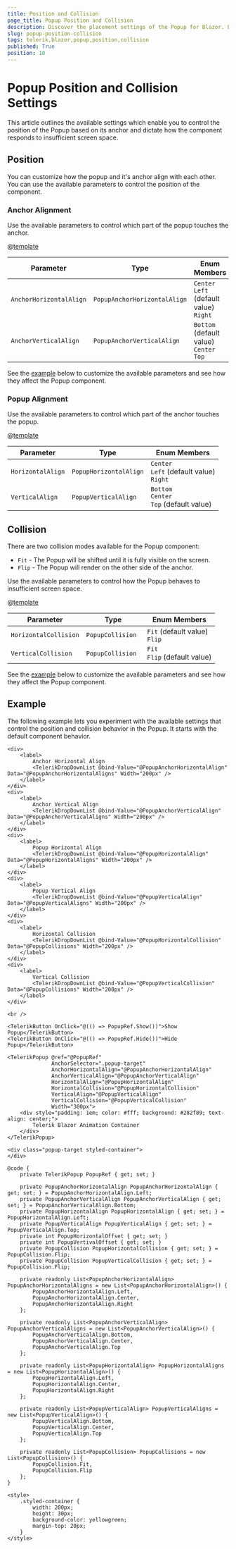 ```yaml
---
title: Position and Collision
page_title: Popup Position and Collision
description: Discover the placement settings of the Popup for Blazor. Learn how to configure the Popup position and handle collisions.
slug: popup-position-collision
tags: telerik,blazor,popup,position,collision
published: True
position: 10
---
```


# Popup Position and Collision Settings

This article outlines the available settings which enable you to control the position of the Popup based on its anchor and dictate how the component responds to insufficient screen space.

## Position

You can customize how the popup and it's anchor align with each other. You can use the available parameters to control the position of the component.

### Anchor Alignment

Use the available parameters to control which part of the popup touches the anchor.

@[template](/_contentTemplates/common/parameters-table-styles.md#table-layout)

| Parameter | Type | Enum Members |
| ----------- | ----------- | ----------- |
| `AnchorHorizontalAlign` | `PopupAnchorHorizontalAlign` | `Center` <br /> `Left` (default value) <br /> `Right` |
| `AnchorVerticalAlign` | `PopupAnchorVerticalAlign` | `Bottom` (default value) <br /> `Center` <br /> `Top` |

See the [example](#example) below to customize the available parameters and see how they affect the Popup component.

### Popup Alignment

Use the available parameters to control which part of the anchor touches the popup.

@[template](/_contentTemplates/common/parameters-table-styles.md#table-layout)

| Parameter | Type | Enum Members |
| ----------- | ----------- | ----------- |
| `HorizontalAlign` | `PopupHorizontalAlign` | `Center` <br /> `Left` (default value) <br /> `Right` |
| `VerticalAlign` | `PopupVerticalAlign` | `Bottom` <br /> `Center` <br /> `Top` (default value) |

## Collision

There are two collision modes available for the Popup component:

* `Fit` - The Popup will be shifted until it is fully visible on the screen.
* `Flip` - The Popup will render on the other side of the anchor.

Use the available parameters to control how the Popup behaves to insufficient screen space.

@[template](/_contentTemplates/common/parameters-table-styles.md#table-layout)

| Parameter | Type | Enum Members |
| ----------- | ----------- | ----------- |
| `HorizontalCollision` | `PopupCollision ` | `Fit` (default value) <br /> `Flip`  |
| `VerticalCollision` | `PopupCollision ` | `Fit` <br /> `Flip` (default value) |

See the [example](#example) below to customize the available parameters and see how they affect the Popup component.

## Example

The following example lets you experiment with the available settings that control the position and collision behavior in the Popup. It starts with the default component behavior.

````CSHTML
<div>
    <label>
        Anchor Horizontal Align
        <TelerikDropDownList @bind-Value="@PopupAnchorHorizontalAlign" Data="@PopupAnchorHorizontalAligns" Width="200px" />
    </label>
</div>
<div>
    <label>
        Anchor Vertical Align
        <TelerikDropDownList @bind-Value="@PopupAnchorVerticalAlign" Data="@PopupAnchorVerticalAligns" Width="200px" />
    </label>
</div>
<div>
    <label>
        Popup Horizontal Align
        <TelerikDropDownList @bind-Value="@PopupHorizontalAlign" Data="@PopupHorizontalAligns" Width="200px" />
    </label>
</div>
<div>
    <label>
        Popup Vertical Align
        <TelerikDropDownList @bind-Value="@PopupVerticalAlign" Data="@PopupVerticalAligns" Width="200px" />
    </label>
</div>
<div>
    <label>
        Horizontal Collision
        <TelerikDropDownList @bind-Value="@PopupHorizontalCollision" Data="@PopupCollisions" Width="200px" />
    </label>
</div>
<div>
    <label>
        Vertical Collision
        <TelerikDropDownList @bind-Value="@PopupVerticalCollision" Data="@PopupCollisions" Width="200px" />
    </label>
</div>

<br />

<TelerikButton OnClick="@(() => PopupRef.Show())">Show Popup</TelerikButton>
<TelerikButton OnClick="@(() => PopupRef.Hide())">Hide Popup</TelerikButton>

<TelerikPopup @ref="@PopupRef"
              AnchorSelector=".popup-target"
              AnchorHorizontalAlign="@PopupAnchorHorizontalAlign"
              AnchorVerticalAlign="@PopupAnchorVerticalAlign"
              HorizontalAlign="@PopupHorizontalAlign"
              HorizontalCollision="@PopupHorizontalCollision"
              VerticalAlign="@PopupVerticalAlign"
              VerticalCollision="@PopupVerticalCollision"
              Width="300px">
    <div style="padding: 1em; color: #fff; background: #282f89; text-align: center;">
        Telerik Blazor Animation Container
    </div>
</TelerikPopup>

<div class="popup-target styled-container">
</div>

@code {
    private TelerikPopup PopupRef { get; set; }

    private PopupAnchorHorizontalAlign PopupAnchorHorizontalAlign { get; set; } = PopupAnchorHorizontalAlign.Left;
    private PopupAnchorVerticalAlign PopupAnchorVerticalAlign { get; set; } = PopupAnchorVerticalAlign.Bottom;
    private PopupHorizontalAlign PopupHorizontalAlign { get; set; } = PopupHorizontalAlign.Left;
    private PopupVerticalAlign PopupVerticalAlign { get; set; } = PopupVerticalAlign.Top;
    private int PopupHorizontalOffset { get; set; }
    private int PopupVertivalOffset { get; set; }
    private PopupCollision PopupHorizontalCollision { get; set; } = PopupCollision.Flip;
    private PopupCollision PopupVerticalCollision { get; set; } = PopupCollision.Flip;

    private readonly List<PopupAnchorHorizontalAlign> PopupAnchorHorizontalAligns = new List<PopupAnchorHorizontalAlign>() {
        PopupAnchorHorizontalAlign.Left,
        PopupAnchorHorizontalAlign.Center,
        PopupAnchorHorizontalAlign.Right
    };

    private readonly List<PopupAnchorVerticalAlign> PopupAnchorVerticalAligns = new List<PopupAnchorVerticalAlign>() {
        PopupAnchorVerticalAlign.Bottom,
        PopupAnchorVerticalAlign.Center,
        PopupAnchorVerticalAlign.Top
    };

    private readonly List<PopupHorizontalAlign> PopupHorizontalAligns = new List<PopupHorizontalAlign>() {
        PopupHorizontalAlign.Left,
        PopupHorizontalAlign.Center,
        PopupHorizontalAlign.Right
    };

    private readonly List<PopupVerticalAlign> PopupVerticalAligns = new List<PopupVerticalAlign>() {
        PopupVerticalAlign.Bottom,
        PopupVerticalAlign.Center,
        PopupVerticalAlign.Top
    };

    private readonly List<PopupCollision> PopupCollisions = new List<PopupCollision>() {
        PopupCollision.Fit,
        PopupCollision.Flip
    };
}

<style>
    .styled-container {
        width: 200px;
        height: 30px;
        background-color: yellowgreen;
        margin-top: 20px;
    }
</style>
````